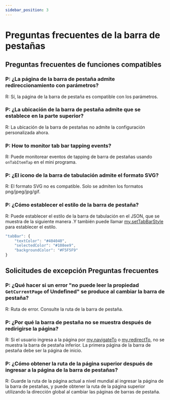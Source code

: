 ```yaml
---
sidebar_position: 3
---
```


# Preguntas frecuentes de la barra de pestañas

## Preguntas frecuentes de funciones compatibles

### P: ¿La página de la barra de pestaña admite redireccionamiento con parámetros?
R: Sí, la página de la barra de pestaña es compatible con los parámetros.

### P: ¿La ubicación de la barra de pestaña admite que se establece en la parte superior?
R: La ubicación de la barra de pestañas no admite la configuración personalizada ahora.

### P: How to monitor tab bar tapping events?
R: Puede monitorear eventos de tapping de barra de pestañas usando ```onTabItemTap``` en el mini programa.

### P: ¿El icono de la barra de tabulación admite el formato SVG?
R: El formato SVG no es compatible. Solo se admiten los formatos png/jpeg/jpg/gif.

### P: ¿Cómo establecer el estilo de la barra de pestaña?
R: Puede establecer el estilo de la barra de tabulación en el JSON, que se muestra de la siguiente manera .Y también puede llamar [my.setTabBarStyle](/) para establecer el estilo.

```js
"tabBar": {
    "textColor": "#404040",
    "selectedColor": "#108ee9",
    "backgroundColor": "#F5F5F9"
}
```

## Solicitudes de excepción Preguntas frecuentes
### P: ¿Qué hacer si un error "no puede leer la propiedad ```GetCurrentPage``` of Undefined" se produce al cambiar la barra de pestaña?
R: Ruta de error. Consulte la ruta de la barra de pestaña.

### P: ¿Por qué la barra de pestaña no se muestra después de redirigirse la página?
R: Si el usuario ingresa a la página por [my.navigateTo](/) o [my.redirectTo](/), no se muestra la barra de pestaña inferior. La primera página de la barra de pestaña debe ser la página de inicio.

### P: ¿Cómo obtener la ruta de la página superior después de ingresar a la página de la barra de pestañas?
R: Guarde la ruta de la página actual a nivel mundial al ingresar la página de la barra de pestañas, y puede obtener la ruta de la página superior utilizando la dirección global al cambiar las páginas de barras de pestaña.
